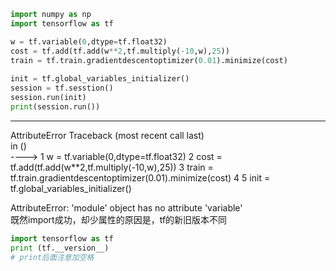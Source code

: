 ```python
import numpy as np
import tensorflow as tf

w = tf.variable(0,dtype=tf.float32)
cost = tf.add(tf.add(w**2,tf.multiply(-10,w),25))
train = tf.train.gradientdescentoptimizer(0.01).minimize(cost)
​
init = tf.global_variables_initializer()
session = tf.sesstion()
session.run(init)
print(session.run())
```

---------------------------------------------------------------------------  
AttributeError                            Traceback (most recent call last)  
<ipython-input-2-1e9169e81a45> in <module>()  
----> 1 w = tf.variable(0,dtype=tf.float32) 
      2 cost = tf.add(tf.add(w**2,tf.multiply(-10,w),25))
      3 train = tf.train.gradientdescentoptimizer(0.01).minimize(cost)
      4 
      5 init = tf.global_variables_initializer()

AttributeError: 'module' object has no attribute 'variable'  
既然import成功，却少属性的原因是，tf的新旧版本不同


```python
import tensorflow as tf
print (tf.__version__)
# print后面注意加空格
```
